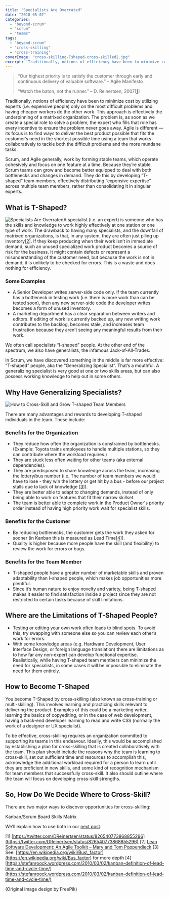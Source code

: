 ```yaml
---
title: "Specialists Are Overrated"
date: "2018-05-07"
categories: 
  - "beyond-scrum"
  - "scrum"
  - "teams"
tags: 
  - "beyond-scrum"
  - "cross-skilling"
  - "cross-training"
coverImage: "cross-skilling-Tshaped-cross-skilled2.jpg"
excerpt: 'Traditionally, notions of efficiency have been to minimize cost by utilizing experts (i.e.'
---
```


> “Our highest priority is to satisfy the customer through early and continuous delivery of valuable software.” – Agile Manifesto
> 
> “Watch the baton, not the runner.” – D. Reinertsen, 2007\[[1](#footnotes)\]

Traditionally, notions of efficiency have been to minimize cost by utilizing experts (i.e. expensive people) only on the most difficult problems and having cheaper workers do the other work. This approach is effectively the underpinning of a matrixed organization. The problem is, as soon as we create a special role to solve a problem, the expert who fills that role has every incentive to ensure the problem never goes away. Agile is different —its focus is to find ways to deliver the best product possible that fits the customer’s need in the shortest possible time using a team that works collaboratively to tackle both the difficult problems and the more mundane tasks.

Scrum, and Agile generally, work by forming stable teams, which operate cohesively and focus on one feature at a time. Because they’re stable, Scrum teams can grow and become better equipped to deal with both bottlenecks and changes in demand. They do this by developing “T-shaped” team members, effectively distributing “expensive expertise” across multiple team members, rather than consolidating it in singular experts.

## What is T-Shaped?

![Specialists Are Overrated](src/content/blog/specialists-are-overrated/images/cross-skilling-expert-366x1024.jpg)A specialist (i.e. an expert) is someone who has the skills and knowledge to work highly effectively at one station or one type of work. The drawback to having many specialists, and the downfall of matrixed organizations, is that, in any system, they are often just piling up inventory\[[2](#footnotes)\]. If they keep producing when their work isn’t in immediate demand, such an unused specialized work product becomes a source of risk for the business. It might contain defects or represent a misunderstanding of the customer need, but because the work is not in demand, it is unlikely to be checked for errors. This is a waste and does nothing for efficiency.

### Some Examples

- A Senior Developer writes server-side code only. If the team currently has a bottleneck in testing work (i.e. there is more work than can be tested soon), then any new server-side code the developer writes becomes a form of unused inventory.
- A marketing department has a clear separation between writers and editors. If editing of work is currently backed up, any new writing work contributes to the backlog, becomes stale, and increases team frustration because they aren’t seeing any meaningful results from their work.

We often call specialists “I-shaped” people. At the other end of the spectrum, we also have generalists, the infamous Jack-of-All-Trades.

In Scrum, we have discovered something in the middle is far more effective: “T-shaped” people, aka the “Generalizing Specialist”. That’s a mouthful. A generalizing specialist is very good at one or two skills areas, but can also possess working knowledge to help out in some others.

## Why Have Generalizing Specialists?

![How to Cross-Skill and Grow T-shaped Team Members](src/content/blog/specialists-are-overrated/images/cross-skilling-Tshaped-cross-skilled2-684x1024.jpg)

There are many advantages and rewards to developing T-shaped individuals in the team. These include:

### Benefits for the Organization

- They reduce how often the organization is constrained by bottlenecks. (Example: Toyota trains employees to handle multiple stations, so they can contribute where the workload requires.)
- They are stuck less often waiting for other teams (aka external dependencies).
- They are predisposed to share knowledge across the team, increasing the lottery/bus number (i.e. The number of team members we would have to lose - they win the lottery or get hit by a bus - before our project stalls due to lack of knowledge \[[3](#footnotes)\]).
- They are better able to adapt to changing demands, instead of only being able to work on features that fit their narrow skillset.
- The team is better able to complete work in the Product Owner's priority order instead of having high priority work wait for specialist skills.

### Benefits for the Customer

- By reducing bottlenecks, the customer gets the work they asked for sooner (in Kanban this is measured as Lead Time\[[4](#footnotes)\]).
- Quality is higher because more people have the skill (and flexibility) to review the work for errors or bugs.

### Benefits for the Team Member

- T-shaped people have a greater number of marketable skills and proven adaptability than I-shaped people, which makes job opportunities more plentiful.
- Since it’s human nature to enjoy novelty and variety, being T-shaped makes it easier to find satisfaction inside a project since they are not restricted to certain tasks because of skill limitations.

## Where are the Limitations of T-Shaped People?

- Testing or editing your own work often leads to blind spots. To avoid this, try swapping with someone else so you can review each other’s work for errors.
- With some knowledge areas (e.g. Hardware Development, User Interface Design, or foreign language translation) there are limitations as to how far any non-expert can develop functional expertise. Realistically, while having T-shaped team members can minimize the need for specialists, in some cases it will be impossible to eliminate the need for them entirely.

## How to Become T-Shaped

You become T-Shaped by cross-skilling (also known as cross-training or multi-skilling). This involves learning and practicing skills relevant to delivering the product. Examples of this could be a marketing writer, learning the basics of copyediting, or in the case of web development, having a back-end developer learning to read and write CSS (normally the work of a designer or UX specialist).

To be effective, cross-skilling requires an organization committed to supporting its teams in this endeavour. Ideally, this would be accomplished by establishing a plan for cross-skilling that is created collaboratively with the team. This plan should include the reasons why the team is learning to cross-skill, set out sufficient time and resources to accomplish this, acknowledge the additional workload required for a person to learn until they are proficient in new skills, and some kind of recognition mechanism for team members that successfully cross-skill. It also should outline where the team will focus on developing cross-skill strengths.

## So, How Do We Decide Where to Cross-Skill?

There are two major ways to discover opportunities for cross-skilling:

Kanban/Scrum Board Skills Matrix

We’ll explain how to use both in our [next post](/blog/how-to-cross-skill-and-grow-t-shaped-team-members).

\[1\] [https://twitter.com/DReinertsen/status/826540773868855296](https://twitter.com/DReinertsen/status/826540773868855296) \[2\] [Lean Software Development: An Agile Toolkit – Mary and Tom Poppendieck](https://www.amazon.com/Lean-Software-Development-Agile-Toolkit/dp/0321150783/&tag=notesfromatoo-20) \[3\] See: [https://en.wikipedia.org/wiki/Bus\_factor](https://en.wikipedia.org/wiki/Bus_factor) for more depth \[4\] [https://stefanroock.wordpress.com/2010/03/02/kanban-definition-of-lead-time-and-cycle-time/](https://stefanroock.wordpress.com/2010/03/02/kanban-definition-of-lead-time-and-cycle-time/)

(Original image design by FreePik)
